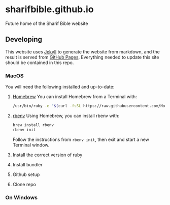 # sharifbible.github.io
Future home of the Sharif Bible website

## Developing
This website uses [Jekyll](https://jekyllrb.com) to generate the website from markdown, and the result is served from [GitHub Pages](https://pages.github.com). Everything needed to update this site should be contained in this repo.
 
### MacOS
You will need the following installed and up-to-date:
1. [Homebrew](https://brew.sh)
   You can install Homebrew from a Terminal with:
   ~~~ sh
   /usr/bin/ruby -e "$(curl -fsSL https://raw.githubusercontent.com/Homebrew/install/master/install)"
   ~~~

2. [rbenv](https://github.com/rbenv/rbenv)
   Using Homebrew, you can install rbenv with:
   ~~~ sh
   brew install rbenv
   rbenv init
   ~~~
   Follow the instructions from `rbenv init`, then exit and start a new Terminal window.

3. Install the correct version of ruby
4. Install bundler
5. Github setup
6. Clone repo

### On Windows

